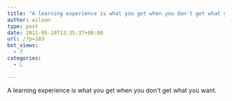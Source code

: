 ```yaml
---
title: "A learning experience is what you get when you don't get what you want."
author: wiloon
type: post
date: 2011-05-10T13:35:37+00:00
url: /?p=183
bot_views:
  - 7
categories:
  - L

---
```

A learning experience is what you get when you don't get what you want.